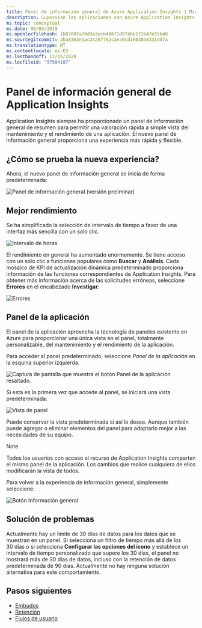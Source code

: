 ```yaml
---
title: Panel de información general de Azure Application Insights | Microsoft Docs
description: Supervise las aplicaciones con Azure Application Insights y la funcionalidad del panel de información general.
ms.topic: conceptual
ms.date: 06/03/2019
ms.openlocfilehash: 1b0708fa70d3a3ecb406f1d974bb1f2b47e55b40
ms.sourcegitcommit: 2ba6303e1ac24287762caea9cd1603848331dd7a
ms.translationtype: HT
ms.contentlocale: es-ES
ms.lasthandoff: 12/15/2020
ms.locfileid: "97504107"
---
```

# <a name="application-insights-overview-dashboard"></a>Panel de información general de Application Insights

Application Insights siempre ha proporcionado un panel de información general de resumen para permitir una valoración rápida a simple vista del mantenimiento y el rendimiento de una aplicación. El nuevo panel de información general proporciona una experiencia más rápida y flexible.

## <a name="how-do-i-test-out-the-new-experience"></a>¿Cómo se prueba la nueva experiencia?

Ahora, el nuevo panel de información general se inicia de forma predeterminada:

![Panel de información general (versión preliminar)](./media/overview-dashboard/overview.png)

## <a name="better-performance"></a>Mejor rendimiento

Se ha simplificado la selección de intervalo de tiempo a favor de una interfaz más sencilla con un solo clic.

![Intervalo de horas](./media/overview-dashboard/app-insights-overview-dashboard-03.png)

El rendimiento en general ha aumentado enormemente. Se tiene acceso con un solo clic a funciones populares como **Buscar** y **Análisis**. Cada mosaico de KPI de actualización dinámica predeterminado proporciona información de las funciones correspondientes de Application Insights. Para obtener más información acerca de las solicitudes erróneas, seleccione **Errores** en el encabezado **Investigar**:

![Errores](./media/overview-dashboard/app-insights-overview-dashboard-04.png)

## <a name="application-dashboard"></a>Panel de la aplicación

El panel de la aplicación aprovecha la tecnología de paneles existente en Azure para proporcionar una única vista en el panel, totalmente personalizable, del mantenimiento y el rendimiento de la aplicación.

Para acceder al panel predeterminado, seleccione _Panel de la aplicación_ en la esquina superior izquierda.

![Captura de pantalla que muestra el botón Panel de la aplicación resaltado.](./media/overview-dashboard/app-insights-overview-dashboard-05.png)

Si esta es la primera vez que accede al panel, se iniciará una vista predeterminada:

![Vista de panel](./media/overview-dashboard/0001-dashboard.png)

Puede conservar la vista predeterminada si así lo desea. Aunque también puede agregar o eliminar elementos del panel para adaptarlo mejor a las necesidades de su equipo.

> [!NOTE]
> Todos los usuarios con acceso al recurso de Application Insights comparten el mismo panel de la aplicación. Los cambios que realice cualquiera de ellos modificarán la vista de todos.

Para volver a la experiencia de información general, simplemente seleccione:

![Botón Información general](./media/overview-dashboard/app-insights-overview-dashboard-07.png)

## <a name="troubleshooting"></a>Solución de problemas

Actualmente hay un límite de 30 días de datos para los datos que se muestran en un panel. Si selecciona un filtro de tiempo más allá de los 30 días o si selecciona **Configurar las opciones del icono** y establece un intervalo de tiempo personalizado que supere los 30 días, el panel no mostrará más de 30 días de datos, incluso con la retención de datos predeterminada de 90 días. Actualmente no hay ninguna solución alternativa para este comportamiento.

## <a name="next-steps"></a>Pasos siguientes

- [Embudos](./usage-funnels.md)
- [Retención](./usage-retention.md)
- [Flujos de usuario](./usage-flows.md)

